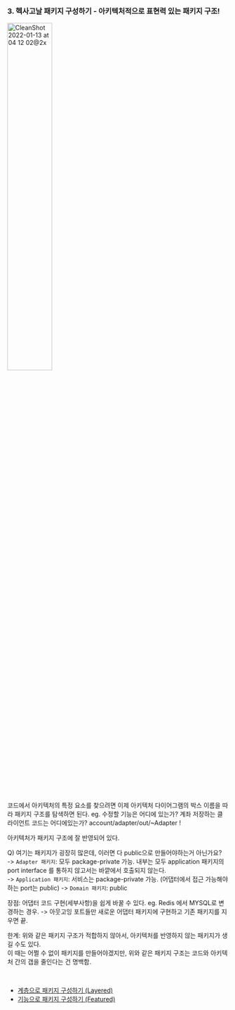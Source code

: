 ### 3. 헥사고날 패키지 구성하기 - 아키텍처적으로 표현력 있는 패키지 구조!

<img width="45%" alt="CleanShot 2022-01-13 at 04 12 02@2x" src="https://user-images.githubusercontent.com/25674959/149206317-5c9db0ed-8e42-425c-b7b3-013a7a989cdc.png">

코드에서 아키텍처의 특정 요소를 찾으려면 이제 아키텍처 다이어그램의 박스 이름을 따라 패키지 구조를 탐색하면 된다.
eg. 수정할 기능은 어디에 있는가? 계좌 저장하는 클라이언트 코드는 어디에있는가? account/adapter/out/~Adapter !

아키텍처가 패키지 구조에 잘 반영되어 있다.

Q) 여기는 패키지가 굉장히 많은데, 이러면 다 public으로 만들어야하는거 아닌가요?    
-> `Adapter 패키지`: 모두 package-private 가능. 내부는 모두 application 패키지의 port interface 를 통하지 않고서는 바깥에서 호출되지 않는다.  
-> `Application 패키지`: 서비스는 package-private 가능. (어댑터에서 접근 가능해야 하는 port는 public)
-> `Domain 패키지`: public

장점: 어댑터 코드 구현(세부사항)을 쉽게 바꿀 수 있다.
eg. Redis 에서 MYSQL로 변경하는 경우. -> 아웃고잉 포트들만 새로운 어댑터 패키지에 구현하고 기존 패키지를 지우면 끝.

한계: 위와 같은 패키지 구조가 적합하지 않아서, 아키텍처를 반영하지 않는 패키지가 생길 수도 있다.  
이 때는 어쩔 수 없이 패키지를 만들어야겠지만, 위와 같은 패키지 구조는 코드와 아키텍처 간의 갭을 줄인다는 건 명백함.  

<br>

- [계층으로 패키지 구성하기 (Layered)](../layeredPackaging)
- [기능으로 패키지 구성하기 (Featured)](../featuredPackaging)
